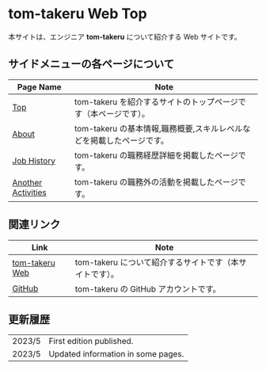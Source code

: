 # tom-takeru Web Top

本サイトは、エンジニア **tom-takeru** について紹介する Web サイトです。

## サイドメニューの各ページについて

| Page Name                                                           | Note                                                                  |
| ------------------------------------------------------------------- | --------------------------------------------------------------------- |
| <a href='/top' target="_blank">Top</a>                              | tom-takeru を紹介するサイトのトップページです（本ページです）。       |
| <a href='/about' target="_blank">About</a>                          | tom-takeru の基本情報,職務概要,スキルレベルなどを掲載したページです。 |
| <a href='/jobHistory' target="_blank">Job History</a>               | tom-takeru の職務経歴詳細を掲載したページです。                       |
| <a href='/anotherActivities' target="_blank">Another Activities</a> | tom-takeru の職務外の活動を掲載したページです。                       |

## 関連リンク

| Link                                              | Note                                                    |
| ------------------------------------------------- | ------------------------------------------------------- |
| <a href='/top' target="_blank">tom-takeru Web</a> | tom-takeru について紹介するサイトです（本サイトです）。 |
| [GitHub](https://github.com/tom-takeru)           | tom-takeru の GitHub アカウントです。                   |

## 更新履歴

|        |                                    |
| ------ | ---------------------------------- |
| 2023/5 | First edition published.           |
| 2023/5 | Updated information in some pages. |
